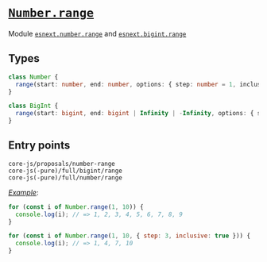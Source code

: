 # [`Number.range`](https://github.com/tc39/proposal-Number.range)

Module [`esnext.number.range`](/packages/core-js/modules/esnext.number.range.js) and [`esnext.bigint.range`](/packages/core-js/modules/esnext.bigint.range.js)

## Types

```ts
class Number {
  range(start: number, end: number, options: { step: number = 1, inclusive: boolean = false } | step: number = 1): RangeIterator;
}

class BigInt {
  range(start: bigint, end: bigint | Infinity | -Infinity, options: { step: bigint = 1n, inclusive: boolean = false } | step: bigint = 1n): RangeIterator;
}
```

## Entry points



```
core-js/proposals/number-range
core-js(-pure)/full/bigint/range
core-js(-pure)/full/number/range
```

[_Example_](https://is.gd/caCKSb):

```js
for (const i of Number.range(1, 10)) {
  console.log(i); // => 1, 2, 3, 4, 5, 6, 7, 8, 9
}

for (const i of Number.range(1, 10, { step: 3, inclusive: true })) {
  console.log(i); // => 1, 4, 7, 10
}
```
